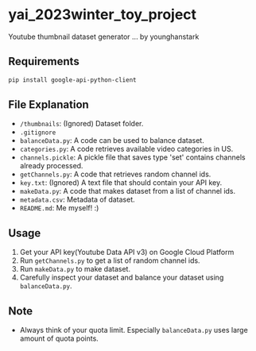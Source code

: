 # yai_2023winter_toy_project

Youtube thumbnail dataset generator ... by younghanstark

## Requirements
```bash
pip install google-api-python-client
```

## File Explanation
- `/thumbnails`: (Ignored) Dataset folder.
- `.gitignore`
- `balanceData.py`: A code can be used to balance dataset.
- `categories.py`: A code retrieves available video categories in US.
- `channels.pickle`: A pickle file that saves type 'set' contains channels already processed.
- `getChannels.py`: A code that retrieves random channel ids.
- `key.txt`: (Ignored) A text file that should contain your API key.
- `makeData.py`: A code that makes dataset from a list of channel ids.
- `metadata.csv`: Metadata of dataset.
- `README.md`: Me myself! :)

## Usage
1. Get your API key(Youtube Data API v3) on Google Cloud Platform
2. Run `getChannels.py` to get a list of random channel ids.
3. Run `makeData.py` to make dataset.
4. Carefully inspect your dataset and balance your dataset using `balanceData.py`.

## Note
- Always think of your quota limit. Especially `balanceData.py` uses large amount of quota points.